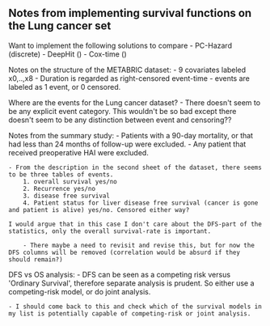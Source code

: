 ## Notes from implementing survival functions on the Lung cancer set  

Want to implement the following solutions to compare
    - PC-Hazard (discrete)
    - DeepHit ()
    - Cox-time ()



Notes on the structure of the METABRIC dataset:
    - 9 covariates labeled x0,..,x8
    - Duration is regarded as right-censored event-time
    - events are labeled as 1 event, or 0 censored.


Where are the events for the Lung cancer dataset?
    - There doesn't seem to be any explicit event category. This wouldn't be so bad except there doesn't seem to be any distinction between event and censoring??

Notes from the summary study:
    - Patients with a 90-day mortality, or that had less than 24 months of follow-up were excluded. 
    - Any patient that received preoperative HAI were excluded.

    - From the description in the second sheet of the dataset, there seems to be three tables of events.
        1. overall survival yes/no
        2. Recurrence yes/no
        3. disease free survival
        4. Patient status for liver disease free survival (cancer is gone and patient is alive) yes/no. Censored either way?

    I would argue that in this case I don't care about the DFS-part of the statistics, only the overall survival-rate is important. 

        - There maybe a need to revisit and revise this, but for now the DFS columns will be removed (correlation would be absurd if they should remain?)

DFS vs OS analysis:
    - DFS can be seen as a competing risk versus 'Ordinary Survival', therefore separate analysis is prudent. So either use a competing-risk model, or do joint analysis. 

    - I should come back to this and check which of the survival models in my list is potentially capable of competing-risk or joint analysis. 
